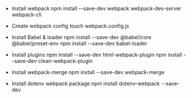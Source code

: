 - Install webpack
npm install --save-dev webpack webpack-dev-server webpack-cli

- Create webpack config
touch webpack.config.js

- Install Babel & loader
npm install --save-dev @babel/core @babel/preset-env
npm install --save-dev babel-loader

- Install plugins
npm install --save-dev html-webpack-plugin
npm install --save-dev clean-webpack-plugin

- Install webpack-merge
npm install --save-dev webpack-merge

- Install dotenv webpack package
npm install dotenv-webpack --save-dev